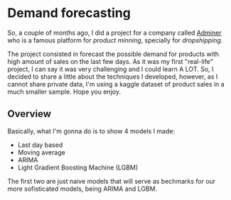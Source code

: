 # Demand forecasting

So, a couple of months ago, I did a project for a company called [Adminer](https://adminer.pro/) who is a famous platform for _product minning_, specially for _dropshipping_.

The project consisted in forecast the possible demand for products with high amount of sales on the last few days. As it was my first "real-life" project, I can say it was very challenging and I could learn A LOT. So, I decided to share a little about the techniques I developed, however, as I cannot share private data, I'm using a kaggle dataset of product sales in a much smaller sample. Hope you enjoy.

## Overview
Basically, what I'm gonna do is to show 4 models I made: 
* Last day based 
* Moving average
* ARIMA
* Light Gradient Boosting Machine (LGBM)

The first two are just naive models that will serve as bechmarks for our more sofisticated models, being ARIMA and LGBM. 
